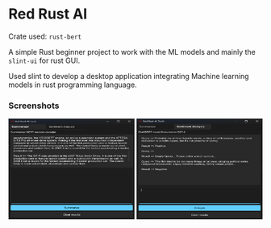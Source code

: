 # Red Rust AI

Crate used: `rust-bert`

A simple Rust beginner project to work with the ML models and mainly the `slint-ui` for rust GUI.

Used slint to develop a desktop application integrating Machine learning models in rust programming language.

### Screenshots

<img src="./assets/screen-shot-one.png" width=250 height=200>

<img src="./assets/screen-shot-two.png" width=250 height=200>